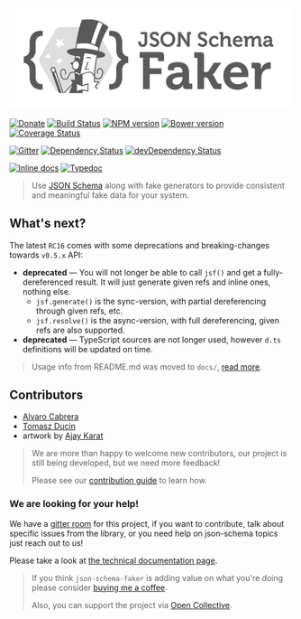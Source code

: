 [![JSON Schema Faker logo](logo/JSF_logo.png)](https://github.com/json-schema-faker/json-schema-faker)

[![Donate](https://img.shields.io/badge/Donate-PayPal-green.svg)](https://www.paypal.com/cgi-bin/webscr?cmd=_s-xclick&hosted_button_id=8MXLRJ7QQXGYY)
[![Build Status](https://travis-ci.org/json-schema-faker/json-schema-faker.svg?branch=master)](https://travis-ci.org/json-schema-faker/json-schema-faker)
[![NPM version](https://badge.fury.io/js/json-schema-faker.svg)](http://badge.fury.io/js/json-schema-faker)
[![Bower version](https://badge.fury.io/bo/json-schema-faker.svg)](https://badge.fury.io/bo/json-schema-faker)
[![Coverage Status](https://codecov.io/github/json-schema-faker/json-schema-faker/coverage.svg?branch=master)](https://codecov.io/github/json-schema-faker/json-schema-faker?branch=master)

[![Gitter](https://badges.gitter.im/Join%20Chat.svg)](https://gitter.im/json-schema-faker/Lobby)
[![Dependency Status](https://david-dm.org/json-schema-faker/json-schema-faker/status.svg)](https://david-dm.org/json-schema-faker/json-schema-faker)
[![devDependency Status](https://david-dm.org/json-schema-faker/json-schema-faker/dev-status.svg)](https://david-dm.org/json-schema-faker/json-schema-faker#info=devDependencies)

[![Inline docs](http://inch-ci.org/github/json-schema-faker/json-schema-faker.svg?branch=master)](http://inch-ci.org/github/json-schema-faker/json-schema-faker)
[![Typedoc](https://img.shields.io/badge/typedoc-provided-blue.svg)](http://json-schema-faker.github.io/json-schema-faker/)

> Use [JSON Schema](http://json-schema.org/draft-04/json-schema-core.html) along with fake generators to provide consistent and meaningful fake data for your system.

## What's next?

The latest `RC16` comes with some deprecations and breaking-changes towards `v0.5.x` API:

- **deprecated** &mdash; You will not longer be able to call `jsf()` and get a fully-dereferenced result. It will just generate given refs and inline ones, nothing else.
  - `jsf.generate()` is the sync-version, with partial dereferencing through given refs, etc.
  - `jsf.resolve()` is the async-version, with full dereferencing, given refs are also supported.
- **deprecated** &mdash; TypeScript sources are not longer used, however `d.ts` definitions will be updated on time.

> Usage info from README.md was moved to `docs/`, [read more](docs/).

## Contributors

* [Alvaro Cabrera](https://twitter.com/pateketrueke)
* [Tomasz Ducin](https://twitter.com/tomasz_ducin)
* artwork by [Ajay Karat](http://www.devilsgarage.com/)

> We are more than happy to welcome new contributors, our project is still being developed, but we need more feedback!
>
> Please see our [contribution guide](.github/CONTRIBUTING.md) to learn how.

### We are looking for your help!

We have a [gitter room](https://gitter.im/json-schema-faker) for this project, if you want to contribute, talk about specific issues from the library, or you need help on json-schema topics just reach out to us!

Please take a look at [the technical documentation page](docs/).

> If you think `json-schema-faker` is adding value on what you're doing please consider [buying me a coffee](http://ko-fi.com/pateketrueke).
>
> Also, you can support the project via [Open Collective](https://opencollective.com/json-schema-faker/donate).
